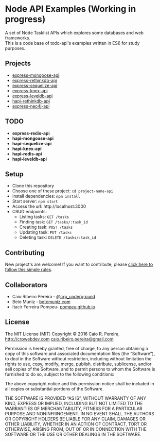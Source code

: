 # Node API Examples (Working in progress)

A set of Node Tasklist APIs which explores some databases and web frameworks.  
This is a code base of todo-api's examples written in ES6 for study purposes.

## Projects

* [express-mongoose-api](https://github.com/caio-ribeiro-pereira/node-api-examples/tree/master/express-mongoose-api)
* [express-rethinkdb-api](https://github.com/caio-ribeiro-pereira/node-api-examples/tree/master/express-rethinkdb-api)
* [express-sequelize-api](https://github.com/caio-ribeiro-pereira/node-api-examples/tree/master/express-sequelize-api)
* [express-knex-api](https://github.com/caio-ribeiro-pereira/node-api-examples/tree/master/express-knex-api)
* [express-leveldb-api](https://github.com/caio-ribeiro-pereira/node-api-examples/tree/master/express-leveldb-api)
* [hapi-rethinkdb-api](https://github.com/caio-ribeiro-pereira/node-api-examples/tree/master/hapi-rethinkdb-api)
* [express-neo4j-api](https://github.com/caio-ribeiro-pereira/node-api-examples/tree/master/tree/master/express-neo4j-api)


## TODO

* **express-redis-api**
* **hapi-mongoose-api**
* **hapi-sequelize-api**
* **hapi-knex-api**
* **hapi-redis-api**
* **hapi-leveldb-api**

## Setup

* Clone this repository
* Choose one of these project: `cd project-name-api`
* Install dependencies: `npm install`
* Start server: `npm start`
* Access the url: http://localhost:3000
* CRUD endpoints:
  * Listing tasks: `GET /tasks`
  * Finding task: `GET /tasks/:task_id`
  * Creating task: `POST /tasks`
  * Updating task: `PUT /tasks`
  * Deleting task: `DELETE /tasks/:task_id`

## Contributing

New project's are welcome! If you want to contribute, please [click here to follow this simple rules](https://github.com/caio-ribeiro-pereira/node-api-examples/blob/master/CONTRIBUTING.md).

## Collaborators

- Caio Ribeiro Pereira - [@crp_underground](https://twitter.com/crp_underground)
- Beto Muniz - [betomuniz.com](http://betomuniz.com)
- Itacir Ferreira Pompeu- [pompeu.github.io](http://pompeu.github.io)

## License

The MIT License (MIT)
Copyright © 2016 Caio R. Pereira, http://crpwebdev.com <caio.ribeiro.pereira@gmail.com>

Permission is hereby granted, free of charge, to any person obtaining a copy of this software and associated documentation files (the “Software”), to deal in the Software without restriction, including without limitation the rights to use, copy, modify, merge, publish, distribute, sublicense, and/or sell copies of the Software, and to permit persons to whom the Software is furnished to do so, subject to the following conditions:

The above copyright notice and this permission notice shall be included in all copies or substantial portions of the Software.

THE SOFTWARE IS PROVIDED “AS IS”, WITHOUT WARRANTY OF ANY KIND, EXPRESS OR IMPLIED, INCLUDING BUT NOT LIMITED TO THE WARRANTIES OF MERCHANTABILITY, FITNESS FOR A PARTICULAR PURPOSE AND NONINFRINGEMENT. IN NO EVENT SHALL THE AUTHORS OR COPYRIGHT HOLDERS BE LIABLE FOR ANY CLAIM, DAMAGES OR OTHER LIABILITY, WHETHER IN AN ACTION OF CONTRACT, TORT OR OTHERWISE, ARISING FROM, OUT OF OR IN CONNECTION WITH THE SOFTWARE OR THE USE OR OTHER DEALINGS IN THE SOFTWARE.
